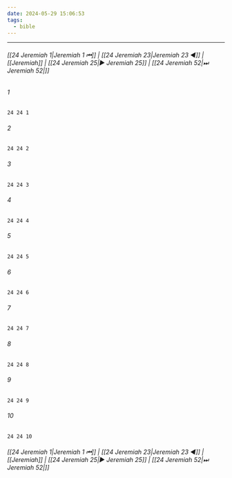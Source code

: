 ```yaml
---
date: 2024-05-29 15:06:53
tags:
  - bible
---
```

___

###### [[24 Jeremiah 1|Jeremiah 1 ⏮]] | [[24 Jeremiah 23|Jeremiah 23 ◀]] | [[Jeremiah]] | [[24 Jeremiah 25|▶ Jeremiah 25]] | [[24 Jeremiah 52|⏭ Jeremiah 52|]]

###### 1
``` verse
24 24 1 
```
###### 2
``` verse
24 24 2 
```
###### 3
``` verse
24 24 3 
```
###### 4
``` verse
24 24 4 
```
###### 5
``` verse
24 24 5 
```
###### 6
``` verse
24 24 6 
```
###### 7
``` verse
24 24 7 
```
###### 8
``` verse
24 24 8 
```
###### 9
``` verse
24 24 9 
```
###### 10
``` verse
24 24 10 
```

###### [[24 Jeremiah 1|Jeremiah 1 ⏮]] | [[24 Jeremiah 23|Jeremiah 23 ◀]] | [[Jeremiah]] | [[24 Jeremiah 25|▶ Jeremiah 25]] | [[24 Jeremiah 52|⏭ Jeremiah 52|]]

